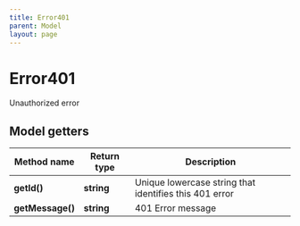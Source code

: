```yaml
---
title: Error401
parent: Model
layout: page
---
```


# Error401

Unauthorized error

## Model getters

Method name | Return type | Description
------------ | ------------- | -------------
**getId()** | **string** | Unique lowercase string that identifies this 401 error
**getMessage()** | **string** | 401 Error message

